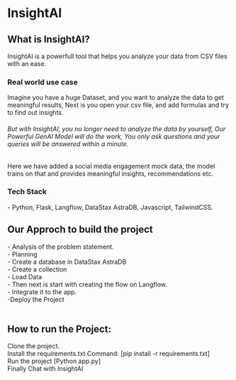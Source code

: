 # InsightAI

<h2>What is InsightAI?</h2>
InsightAI is a powerfull tool that helps you analyze your data from CSV files with an ease. 

<h3>Real world use case</h3>
Imagine you have a huge Dataset, and you want to analyze the data to get meaningful results, Next is you open your csv file, and add formulas and try to find out insights.

<h6>But with InsightAI, you no longer need to analyze the data by yourself, Our Powerful GenAI Model will do the work, You only ask questions and your queries will be answered within a minute.</h6>
Here we have added a social media engagement mock data, the model trains on that and provides meaningful insights, recommendations etc.

<h3>Tech Stack</h3>
- Python, Flask, Langflow, DataStax AstraDB, Javascript, TailwindCSS.

<h2>Our Approch to build the project</h2>
- Analysis of the problem statement.<br>
- Planning <br>
- Create a database in DataStax AstraDB<br>
- Create a collection<br>
- Load Data<br>
- Then next is start with creating the flow on Langflow.<br>
- Integrate it to the app.<br>
-Deploy the Project<br><br>


<h2>How to run the Project:</h2>

Clone the project.<br>
Install the requirements.txt Command: [pip install -r requirements.txt]<br>
Run the project [Python app.py]<br>
Finally Chat with InsightAI<br>
